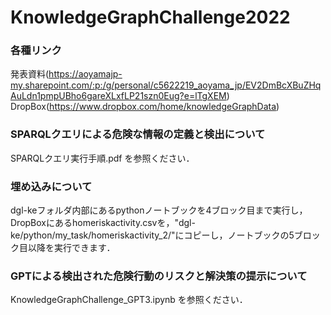 # KnowledgeGraphChallenge2022

### 各種リンク
発表資料(https://aoyamajp-my.sharepoint.com/:p:/g/personal/c5622219_aoyama_jp/EV2DmBcXBuZHqAuLdn1pmpUBho6gareXLxfLP21szn0Eug?e=lTgXEM)<br>
DropBox(https://www.dropbox.com/home/knowledgeGraphData)

### SPARQLクエリによる危険な情報の定義と検出について
SPARQLクエリ実行手順.pdf を参照ください．

### 埋め込みについて
dgl-keフォルダ内部にあるpythonノートブックを4ブロック目まで実行し，DropBoxにあるhomeriskactivity.csvを，"dgl-ke/python/my_task/homeriskactivity_2/"にコピーし，ノートブックの5ブロック目以降を実行できます．

### GPTによる検出された危険行動のリスクと解決策の提示について
KnowledgeGraphChallenge_GPT3.ipynb を参照ください．

